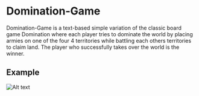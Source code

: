 # Domination-Game
Domination-Game is a text-based simple variation of the classic board game Domination where each player tries to dominate the world by placing armies on one of the four 4 territories while battling each others territories to claim land. The player who successfully takes over the world is the winner.
## Example
![Alt text](https://i.imgur.com/HnujRuy.png)
